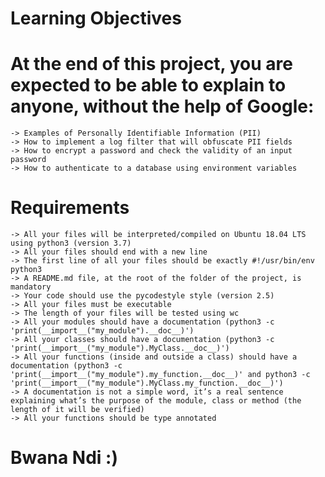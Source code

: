 # Learning Objectives

# At the end of this project, you are expected to be able to explain to anyone, without the help of Google:

    -> Examples of Personally Identifiable Information (PII)
    -> How to implement a log filter that will obfuscate PII fields
    -> How to encrypt a password and check the validity of an input password
    -> How to authenticate to a database using environment variables

# Requirements

    -> All your files will be interpreted/compiled on Ubuntu 18.04 LTS using python3 (version 3.7)
    -> All your files should end with a new line
    -> The first line of all your files should be exactly #!/usr/bin/env python3
    -> A README.md file, at the root of the folder of the project, is mandatory
    -> Your code should use the pycodestyle style (version 2.5)
    -> All your files must be executable
    -> The length of your files will be tested using wc
    -> All your modules should have a documentation (python3 -c 'print(__import__("my_module").__doc__)')
    -> All your classes should have a documentation (python3 -c 'print(__import__("my_module").MyClass.__doc__)')
    -> All your functions (inside and outside a class) should have a documentation (python3 -c 'print(__import__("my_module").my_function.__doc__)' and python3 -c 'print(__import__("my_module").MyClass.my_function.__doc__)')
    -> A documentation is not a simple word, it’s a real sentence explaining what’s the purpose of the module, class or method (the length of it will be verified)
    -> All your functions should be type annotated

# Bwana Ndi :)
